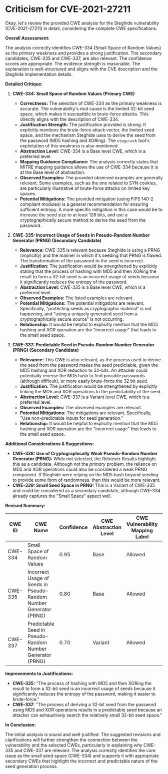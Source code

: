 # Criticism for CVE-2021-27211

Okay, let's review the provided CWE analysis for the Steghide vulnerability (CVE-2021-27211) in detail, considering the complete CWE specifications.

**Overall Assessment:**

The analysis correctly identifies CWE-334 (Small Space of Random Values) as the primary weakness and provides a strong justification.  The secondary candidates, CWE-335 and CWE-337, are also relevant. The confidence scores are appropriate. The evidence strength is reasonable.  The explanation is well-structured and aligns with the CVE description and the Steghide implementation details.

**Detailed Critique:**

1.  **CWE-334: Small Space of Random Values (Primary CWE)**

    *   **Correctness:** The selection of CWE-334 as the primary weakness is accurate. The vulnerability's root cause is the limited 32-bit seed space, which makes it susceptible to brute-force attacks. This directly aligns with the description of CWE-334.
    *   **Justification Strength:** The justification provided is strong. It explicitly mentions the brute-force attack vector, the limited seed space, and the mechanism Steghide uses to derive the seed from the password (MD5 hashing and XORing).  The `stegcrack` tool's exploitation of this weakness is also mentioned.
    *   **Abstraction Level:** CWE-334 is a Base level CWE, which is a preferred level.
    *   **Mapping Guidance Compliance:**  The analysis correctly states that MITRE mapping guidance allows the use of CWE-334 because it is at the Base level of abstraction.
    *   **Observed Examples:** The provided observed examples are generally relevant. Some examples, such as the one related to SYN cookies, are particularly illustrative of brute-force attacks on limited key spaces.
    *   **Potential Mitigations:** The provided mitigation (using FIPS 140-2 compliant modules) is a general recommendation for ensuring sufficient entropy.  A more specific mitigation in this case would be to increase the seed size to at least 128 bits, and use a cryptographically secure method to derive the seed from the password.

2.  **CWE-335: Incorrect Usage of Seeds in Pseudo-Random Number Generator (PRNG) (Secondary Candidate)**

    *   **Relevance:** CWE-335 is relevant because Steghide is using a PRNG (implicitly) and the manner in which it's seeding that PRNG is flawed.  The transformation of the password to the seed is incorrect.
    *   **Justification:** The justification would be strengthened by explicitly stating that the process of hashing with MD5 and then XORing the result to form a 32-bit seed is an incorrect usage of seeds because it significantly reduces the entropy of the password.
    *   **Abstraction Level:** CWE-335 is a Base level CWE, which is a preferred level.
    *   **Observed Examples:** The listed examples are relevant.
    *   **Potential Mitigations:** The potential mitigations are relevant. Specifically, "protecting seeds as cryptographic material" is not happening, and "using a uniquely generated seed from a cryptographically secure source" is not occurring.
    *   **Relationship:** It would be helpful to explicitly mention that the MD5 hashing and XOR operation are the "incorrect usage" that leads to the small seed space.

3.  **CWE-337: Predictable Seed in Pseudo-Random Number Generator (PRNG) (Secondary Candidate)**

    *   **Relevance:** This CWE is also relevant, as the process used to derive the seed from the password makes the seed predictable, given the MD5 hashing and XOR reduction to 32-bits. An attacker could potentially reverse the MD5 hash to find possible passwords (although difficult), or more easily brute-force the 32 bit seed.
    *   **Justification:** The justification would be strengthened by explicitly linking the MD5 and XOR operations to the predictability of the seed.
    *   **Abstraction Level:** CWE-337 is a Variant level CWE, which is a preferred level.
    *   **Observed Examples:** The observed examples are relevant.
    *   **Potential Mitigations:**  The mitigations are relevant. Specifically, "Use non-predictable inputs for seed generation."
    *   **Relationship:**  It would be helpful to explicitly mention that the MD5 hashing and XOR operation are the "incorrect usage" that leads to the small seed space.

**Additional Considerations & Suggestions:**

*   **CWE-338: Use of Cryptographically Weak Pseudo-Random Number Generator (PRNG):**  While not selected, the Retriever Results highlight this as a candidate. Although not the *primary* problem, the reliance on MD5 and XOR operations could also be considered a weak PRNG component. If Steghide were relying on the MD5 hash beyond seeding to provide some form of randomness, then this would be more relevant.
*   **CWE-339: Small Seed Space in PRNG:** This is a Variant of CWE-335 and could be considered as a secondary candidate, although CWE-334 already captures the "Small Space" aspect well.

**Revised Summary:**

| CWE ID  | CWE Name  | Confidence | CWE Abstraction Level | CWE Vulnerability Mapping Label | CWE-Vulnerability Mapping Notes |
|---|---|---|---|---|---|
| CWE-334 | Small Space of Random Values | 0.95 | Base | Allowed | Primary CWE |
| CWE-335 | Incorrect Usage of Seeds in Pseudo-Random Number Generator (PRNG) | 0.80 | Base | Allowed | Secondary Candidate |
| CWE-337 | Predictable Seed in Pseudo-Random Number Generator (PRNG) | 0.70 | Variant | Allowed | Secondary Candidate |

**Improvements to Justifications:**

*   **CWE-335:** "The process of hashing with MD5 and then XORing the result to form a 32-bit seed is an incorrect usage of seeds because it significantly reduces the entropy of the password, making it easier to brute-force."
*   **CWE-337:** "The process of deriving a 32-bit seed from the password using MD5 and XOR operations results in a predictable seed because an attacker can exhaustively search the relatively small 32-bit seed space."

**In Conclusion:**

The initial analysis is sound and well-justified. The suggested revisions and clarifications will further strengthen the connection between the vulnerability and the selected CWEs, particularly in explaining *why* CWE-335 and CWE-337 are relevant. The analysis correctly identifies the core issue as the small seed space (CWE-334) and supports it with appropriate secondary CWEs that highlight the incorrect and predictable nature of the seed generation process.